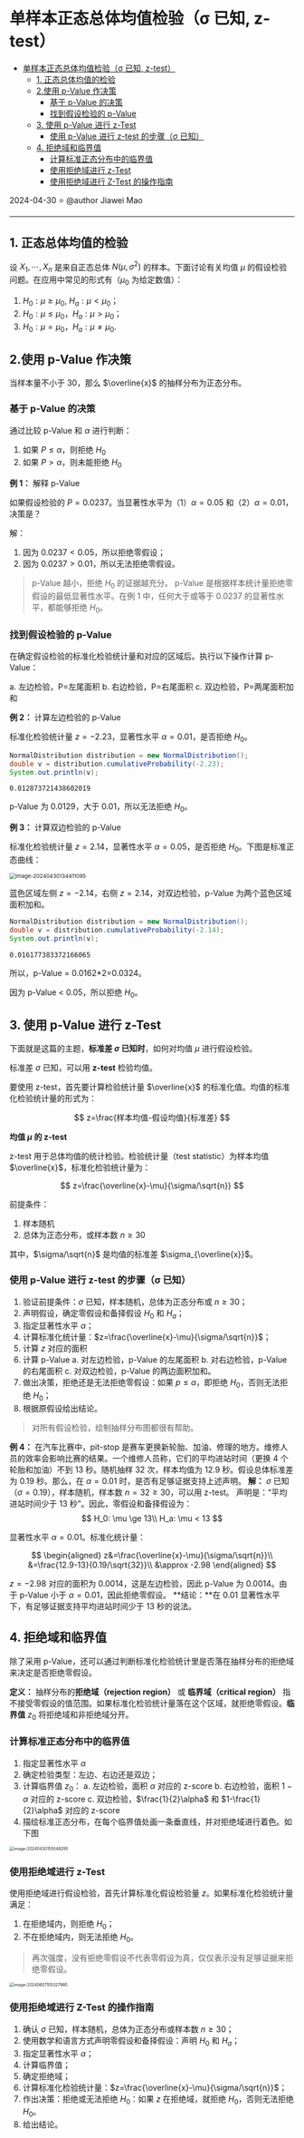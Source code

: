 # 单样本正态总体均值检验（σ 已知, z-test）

- [单样本正态总体均值检验（σ 已知, z-test）](#单样本正态总体均值检验σ-已知-z-test)
  - [1. 正态总体均值的检验](#1-正态总体均值的检验)
  - [2.使用 p-Value 作决策](#2使用-p-value-作决策)
    - [基于 p-Value 的决策](#基于-p-value-的决策)
    - [找到假设检验的 p-Value](#找到假设检验的-p-value)
  - [3. 使用 p-Value 进行 z-Test](#3-使用-p-value-进行-z-test)
    - [使用 p-Value 进行 z-test 的步骤（σ 已知）](#使用-p-value-进行-z-test-的步骤σ-已知)
  - [4. 拒绝域和临界值](#4-拒绝域和临界值)
    - [计算标准正态分布中的临界值](#计算标准正态分布中的临界值)
    - [使用拒绝域进行 z-Test](#使用拒绝域进行-z-test)
    - [使用拒绝域进行 Z-Test 的操作指南](#使用拒绝域进行-z-test-的操作指南)

2024-04-30 ⭐
@author Jiawei Mao
***
## 1. 正态总体均值的检验 

设 $X_1,\cdots,X_n$ 是来自正态总体 $N(\mu,\sigma^2)$ 的样本。下面讨论有关均值 $\mu$ 的假设检验问题。在应用中常见的形式有（$\mu_0$ 为给定数值）：

1. $H_0: \mu\ge \mu_0$, $H_a: \mu < \mu_0$；
2. $H_0: \mu \le \mu_0$，$H_a: \mu > \mu_0$；
3. $H_0: \mu=\mu_0$，$H_a: \mu\ne \mu_0$.

## 2.使用 p-Value 作决策

当样本量不小于 30，那么 $\overline{x}$ 的抽样分布为正态分布。

### 基于 p-Value 的决策

通过比较 p-Value 和 $\alpha$ 进行判断：

1. 如果 $P\le \alpha$，则拒绝 $H_0$
2. 如果 $P>\alpha$，则未能拒绝 $H_0$

**例 1：** 解释 p-Value

如果假设检验的 $P=0.0237$。当显著性水平为（1）$\alpha=0.05$ 和（2）$\alpha=0.01$，决策是？

解：
1. 因为 $0.0237 < 0.05$，所以拒绝零假设；
2. 因为 $0.0237 > 0.01$，所以无法拒绝零假设。

> p-Value 越小，拒绝 $H_0$ 的证据越充分。
> p-Value 是根据样本统计量拒绝零假设的最低显著性水平。在例 1 中，任何大于或等于 0.0237 的显著性水平，都能够拒绝 $H_0$。

### 找到假设检验的 p-Value

在确定假设检验的标准化检验统计量和对应的区域后。执行以下操作计算 p-Value：

a. 左边检验，P=左尾面积
b. 右边检验，P=右尾面积
c. 双边检验，P=两尾面积加和

**例 2：** 计算左边检验的 p-Value

标准化检验统计量 $z=-2.23$，显著性水平 $\alpha=0.01$，是否拒绝 $H_0$。

```java
NormalDistribution distribution = new NormalDistribution();
double v = distribution.cumulativeProbability(-2.23);
System.out.println(v);
```

```
0.012873721438602019
```

p-Value 为 0.0129，大于 0.01，所以无法拒绝 $H_0$。

**例 3：** 计算双边检验的 p-Value

标准化检验统计量 $z=2.14$，显著性水平 $\alpha=0.05$，是否拒绝 $H_0$。下图是标准正态曲线：

<img src="./images/image-20240430134411095.png" alt="image-20240430134411095" style="zoom:67%;" />

蓝色区域左侧 $z=-2.14$，右侧 $z=2.14$，对双边检验，p-Value 为两个蓝色区域面积加和。

```java
NormalDistribution distribution = new NormalDistribution();
double v = distribution.cumulativeProbability(-2.14);
System.out.println(v);
```

```
0.016177383372166065
```

所以，p-Value = 0.0162*2=0.0324。

因为 p-Value < 0.05，所以拒绝 $H_0$。

## 3. 使用 p-Value 进行 z-Test

下面就是这篇的主题，**标准差 $\sigma$ 已知时**，如何对均值 $\mu$ 进行假设检验。

标准差 $\sigma$ 已知，可以用 **z-test** 检验均值。

要使用 z-test，首先要计算检验统计量 $\overline{x}$ 的标准化值。均值的标准化检验统计量的形式为：

$$
z=\frac{样本均值-假设均值}{标准差}
$$

**均值 $\mu$ 的 z-test**

z-test 用于总体均值的统计检验。检验统计量（test statistic）为样本均值 $\overline{x}$，标准化检验统计量为：

$$
z=\frac{\overline{x}-\mu}{\sigma/\sqrt{n}}
$$

前提条件：

1. 样本随机
2. 总体为正态分布，或样本数 $n\ge 30$

其中，$\sigma/\sqrt{n}$ 是均值的标准差 $\sigma_{\overline{x}}$。

### 使用 p-Value 进行 z-test 的步骤（σ 已知）

1. 验证前提条件：$\sigma$ 已知，样本随机，总体为正态分布或 $n\ge 30$；
2. 声明假设，确定零假设和备择假设 $H_0$ 和 $H_a$；
3. 指定显著性水平 $\alpha$；
4. 计算标准化统计量：$z=\frac{\overline{x}-\mu}{\sigma/\sqrt{n}}$；
5. 计算 $z$ 对应的面积
6. 计算 p-Value
    a. 对左边检验，p-Value 的左尾面积
    b. 对右边检验，p-Value 的右尾面积
    c. 对双边检验，p-Value 的两边面积加和。
7. 做出决策，拒绝还是无法拒绝零假设：如果 $p\le \alpha$，即拒绝 $H_0$，否则无法拒绝 $H_0$；
8. 根据原假设给出结论。

> 对所有假设检验，绘制抽样分布图都很有帮助。

**例 4：** 在汽车比赛中，pit-stop 是赛车更换新轮胎、加油、修理的地方。维修人员的效率会影响比赛的结果。一个维修人员称，它们的平均进站时间（更换 4 个轮胎和加油）不到 13 秒。随机抽样 32 次，样本均值为 12.9 秒。假设总体标准差为 0.19 秒。那么，在 $\alpha = 0.01$ 时，是否有足够证据支持上述声明。
**解：** $\sigma$ 已知（$\sigma=0.19$），样本随机，样本数 $n=32\ge 30$，可以用 z-test。
声明是：“平均进站时间少于 13 秒”。因此，零假设和备择假设为：
$$
H_0: \mu \ge 13\\
H_a: \mu < 13
$$

显著性水平 $\alpha=0.01$。标准化统计量：

$$
\begin{aligned}
    z&=\frac{\overline{x}-\mu}{\sigma/\sqrt{n}}\\
    &=\frac{12.9-13}{0.19/\sqrt{32}}\\
    &\approx -2.98
\end{aligned}
$$

$z=-2.98$ 对应的面积为 0.0014，这是左边检验，因此 p-Value 为 0.0014。由于 p-Value 小于 $\alpha=0.01$​，因此拒绝零假设。
**结论：**在 0.01 显著性水平下，有足够证据支持平均进站时间少于 13 秒的说法。

## 4. 拒绝域和临界值

除了采用 p-Value，还可以通过判断标准化检验统计里是否落在抽样分布的拒绝域来决定是否拒绝零假设。

**定义：** 抽样分布的**拒绝域（rejection region）** 或 **临界域（critical region）** 指不接受零假设的值范围。如果标准化检验统计量落在这个区域，就拒绝零假设。**临界值** $z_0$ 将拒绝域和非拒绝域分开。

### 计算标准正态分布中的临界值

1. 指定显著性水平 $\alpha$
2. 确定检验类型：左边、右边还是双边；
3. 计算临界值 $z_0$：
    a. 左边检验，面积 $\alpha$ 对应的 z-score
    b. 右边检验，面积 $1-\alpha$ 对应的 z-score
    c. 双边检验，$\frac{1}{2}\alpha$ 和 $1-\frac{1}{2}\alpha$ 对应的 z-score
4. 描绘标准正态分布，在每个临界值处画一条垂直线，并对拒绝域进行着色。如下图

<img src="./images/image-20240430155048295.png" alt="image-20240430155048295" style="zoom:50%;" />

### 使用拒绝域进行 z-Test

使用拒绝域进行假设检验，首先计算标准化假设检验量 $z$。如果标准化检验统计量满足：

1. 在拒绝域内，则拒绝 $H_0$；
2. 不在拒绝域内，则无法拒绝 $H_0$。

> 再次强度，没有拒绝零假设不代表零假设为真，仅仅表示没有足够证据来拒绝零假设。

<img src="./images/image-20240607105327980.png" alt="image-20240607105327980" style="zoom: 50%;" />

### 使用拒绝域进行 Z-Test 的操作指南

1. 确认 $\sigma$ 已知，样本随机，总体为正态分布或样本数 $n\ge 30$；
2. 使用数学和语言方式声明零假设和备择假设：声明 $H_0$ 和 $H_a$；
3. 指定显著性水平 $\alpha$；
4. 计算临界值；
5. 确定拒绝域；
6. 计算标准化检验统计量：$z=\frac{\overline{x}-\mu}{\sigma/\sqrt{n}}$；
7. 作出决策：拒绝或无法拒绝 $H_0$：如果 $z$ 在拒绝域，就拒绝 $H_0$，否则无法拒绝 $H_0$。
8. 给出结论。
